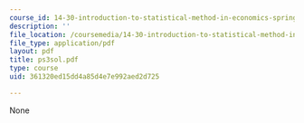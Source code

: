 ```yaml
---
course_id: 14-30-introduction-to-statistical-method-in-economics-spring-2006
description: ''
file_location: /coursemedia/14-30-introduction-to-statistical-method-in-economics-spring-2006/361320ed15dd4a85d4e7e992aed2d725_ps3sol.pdf
file_type: application/pdf
layout: pdf
title: ps3sol.pdf
type: course
uid: 361320ed15dd4a85d4e7e992aed2d725

---
```

None